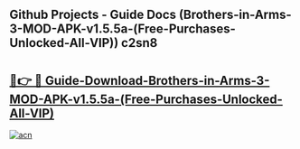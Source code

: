 ## Github Projects - Guide Docs (Brothers-in-Arms-3-MOD-APK-v1.5.5a-(Free-Purchases-Unlocked-All-VIP)) c2sn8

# <h2><a href="https://apkcomod.com?title=Brothers-in-Arms-3-MOD-APK-v1.5.5a-(Free-Purchases-Unlocked-All-VIP)">🔗👉 🔴 Guide-Download-Brothers-in-Arms-3-MOD-APK-v1.5.5a-(Free-Purchases-Unlocked-All-VIP) </a></h2>

[![acn](https://github.com/user-attachments/assets/0f9c940e-d8b0-45ae-aac7-cd30a18b3e1c)](https://apkcomod.com?title=Brothers-in-Arms-3-MOD-APK-v1.5.5a-(Free-Purchases-Unlocked-All-VIP))
